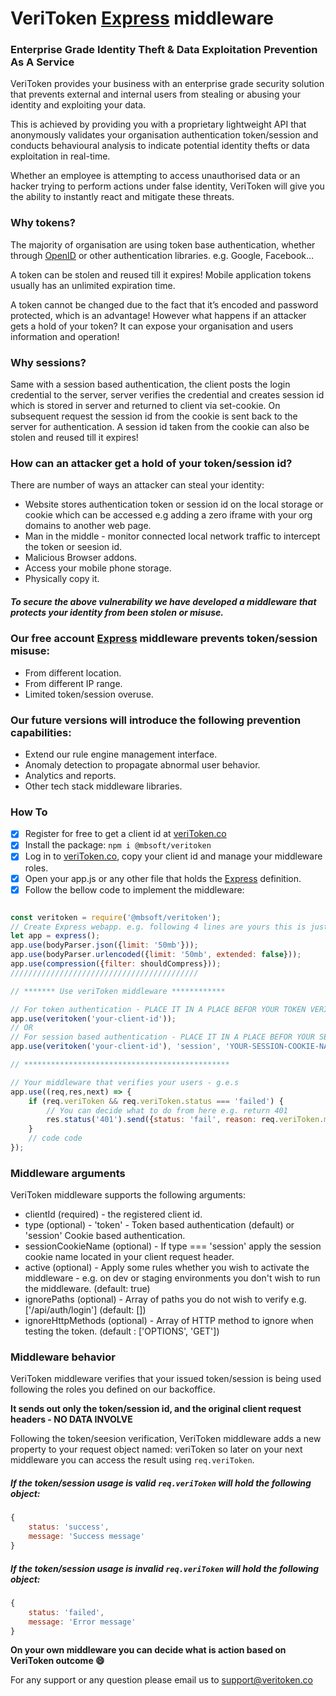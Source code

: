 # VeriToken [Express](https://expressjs.com/) middleware

### Enterprise Grade Identity Theft & Data Exploitation Prevention As A Service
VeriToken provides your business with an enterprise grade security solution that prevents external and internal users from stealing or abusing your identity and exploiting your data.

This is achieved by providing you with a proprietary lightweight API that anonymously validates your organisation authentication token/session and conducts behavioural analysis to indicate potential identity thefts or data exploitation in real-time.

Whether an employee is attempting to access unauthorised data or an hacker trying to perform actions under false identity, VeriToken will give you the ability to instantly react and mitigate these threats.

### Why tokens?
The majority of organisation are using token base authentication, whether through [OpenID](https://openid.net/) or other authentication libraries. e.g. Google, Facebook… 

A token can be stolen and reused till it expires! Mobile application tokens usually has an unlimited expiration time. 

A token cannot be changed due to the fact that it’s encoded and password protected, which is an advantage! However what happens if an attacker gets a hold of your token? It can expose your organisation and users information and operation!

### Why sessions?
Same with a session based authentication, the client posts the login credential to the server, server verifies the credential and creates session id which is stored in server and returned to client via set-cookie. 
On subsequent request the session id from the cookie is sent back to the server for authentication.
A session id taken from the cookie can also be stolen and reused till it expires!

### How can an attacker get a hold of your token/session id?
There are number of ways an attacker can steal your identity:
- Website stores authentication token or session id on the local storage or cookie which can be accessed e.g adding a zero iframe with your org domains to another web page.
- Man in the middle - monitor connected local network traffic to intercept the token or seesion id.
- Malicious Browser addons.
- Access your mobile phone storage.
- Physically copy it.

##### To secure the above vulnerability we have developed a middleware that protects your identity from been stolen or misuse.

### Our free account [Express](https://expressjs.com/) middleware prevents token/session misuse:
- From different location.
- From different IP range.
- Limited token/session overuse.

### Our future versions will introduce the following prevention capabilities:
- Extend our rule engine management interface.
- Anomaly detection to propagate abnormal user behavior.
- Analytics and reports.
- Other tech stack middleware libraries.

### How To
- [x] Register for free to get a client id at [veriToken.co](https://veriToken.co/#/auth/register/client)
- [x] Install the package: ```npm i @mbsoft/veritoken```
- [x] Log in to [veriToken.co](https://veriToken.co), copy your client id and manage your middleware roles.
- [x] Open your app.js or any other file that holds the [Express](https://expressjs.com/) definition.
- [x] Follow the bellow code to implement the middleware: 
```javascript

const veritoken = require('@mbsoft/veritoken');
// Create Express webapp. e.g. following 4 lines are yours this is just an example
let app = express();
app.use(bodyParser.json({limit: '50mb'}));
app.use(bodyParser.urlencoded({limit: '50mb', extended: false}));
app.use(compression({filter: shouldCompress}));
//////////////////////////////////////////

// ******* Use veriToken middleware ************

// For token authentication - PLACE IT IN A PLACE BEFOR YOUR TOKEN VERIFICATION MIDDLEWARE
app.use(veritoken('your-client-id'));
// OR
// For session based authentication - PLACE IT IN A PLACE BEFOR YOUR SESSION VERIFICATION MIDDLEWARE
app.use(veritoken('your-client-id'), 'session', 'YOUR-SESSION-COOKIE-NAME');

// **********************************************

// Your middleware that verifies your users - g.e.s
app.use((req,res,next) => {
    if (req.veriToken && req.veriToken.status === 'failed') {
        // You can decide what to do from here e.g. return 401 
        res.status('401').send({status: 'fail', reason: req.veriToken.message});
    }
    // code code
});
```

### Middleware arguments
VeriToken middleware supports the following arguments:
- clientId (required) - the registered client id.
- type (optional) - 'token' - Token based authentication (default) or 'session' Cookie based authentication.
- sessionCookieName (optional) - If type === 'session' apply the session cookie name located in your client request header.
- active (optional) - Apply some rules whether you wish to activate the middleware - e.g. on dev or staging environments you don't wish to run the middleware. (default: true)
- ignorePaths (optional) - Array of paths you do not wish to verify e.g. ['/api/auth/login'] (default: [])
- ignoreHttpMethods (optional) - Array of HTTP method to ignore when testing the token. (default : ['OPTIONS', 'GET'])

### Middleware behavior
VeriToken middleware verifies that your issued token/session is being used following the roles you defined on our backoffice.

**It sends out only the token/session id, and the original client request headers - NO DATA INVOLVE**

Following the token/seesion verification, VeriToken middleware adds a new property to your request object named: veriToken so later on your next middleware you can access the result using ```req.veriToken```.

##### If the token/session usage is valid ```req.veriToken``` will hold the following object: 
```javascript
{
    status: 'success',
    message: 'Success message'
}
```


##### If the token/session usage is invalid ```req.veriToken``` will hold the following object: 
```javascript
{
    status: 'failed',
    message: 'Error message'
}
```

**On your own middleware you can decide what is action based on VeriToken outcome :smile:**

For any support or any question please email us to [support@veritoken.co](mailto:support@veritoken.co)

#

